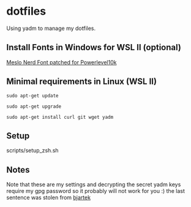 # dotfiles

Using yadm to manage my dotfiles.

## Install Fonts in Windows for WSL II (optional)

[Meslo Nerd Font patched for Powerlevel10k](https://github.com/romkatv/powerlevel10k#fonts)

## Minimal requirements in Linux (WSL II)
`sudo apt-get update`

`sudo apt-get upgrade`

`sudo apt-get install curl git wget yadm`

## Setup

scripts/setup_zsh.sh

## Notes
Note that these are my settings and decrypting the secret yadm keys require my gpg password so it probably will not work for you :)
the last sentence was stolen from [bjartek](https://github.com/bjartek/dotfiles)
